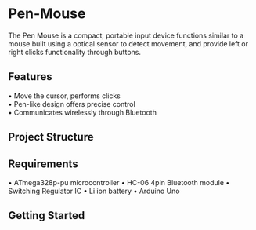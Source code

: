# Pen-Mouse
The Pen Mouse is a compact, portable input device functions similar to a mouse built using a optical sensor to detect movement, and provide left or right clicks functionality through buttons.
## Features
• Move the cursor, performs clicks
<br>
• Pen-like design offers precise control 
<br>
• Communicates wirelessly through Bluetooth
<br>
## Project Structure
## Requirements
• ATmega328p-pu microcontroller
• HC-06 4pin Bluetooth module 
• Switching Regulator IC
• Li ion battery
• Arduino Uno 
## Getting Started
